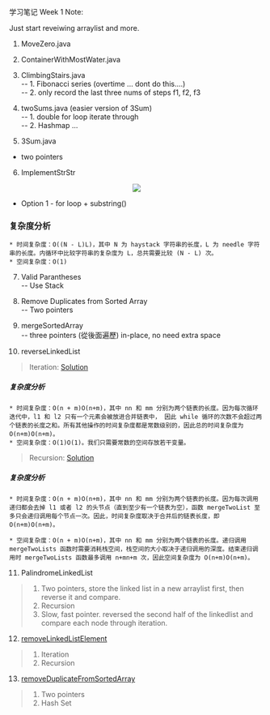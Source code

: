 学习笔记
Week 1 Note: 

Just start reveiwing arraylist and more. 

1. MoveZero.java

2. ContainerWithMostWater.java

3. ClimbingStairs.java  
-- 1. Fibonacci series (overtime ... dont do this....)  
-- 2. only record the last three nums of steps f1, f2, f3   

4. twoSums.java (easier version of 3Sum)  
-- 1. double for loop iterate through  
-- 2. Hashmap ...  

5. 3Sum.java
 - two pointers 

6. ImplementStrStr

<center>
<img src="https://pic.leetcode-cn.com/Figures/28/substrings.png">	
</center>

* Option 1 - for loop + substring()

### 复杂度分析

	* 时间复杂度：O((N - L)L)，其中 N 为 haystack 字符串的长度，L 为 needle 字符串的长度。内循环中比较字符串的复杂度为 L，总共需要比较 (N - L) 次。
	* 空间复杂度：O(1)

7. Valid Parantheses  
-- Use Stack

8. Remove Duplicates from Sorted Array  
-- Two pointers 

9. mergeSortedArray  
-- three pointers (從後面遍歷) in-place, no need extra space

10. reverseLinkedList  
> Iteration: [Solution](https://leetcode-cn.com/problems/reverse-linked-list/solution/dong-hua-yan-shi-206-fan-zhuan-lian-biao-by-user74/)  

##### 复杂度分析

	* 时间复杂度：O(n + m)O(n+m)，其中 nn 和 mm 分别为两个链表的长度。因为每次循环迭代中，l1 和 l2 只有一个元素会被放进合并链表中， 因此 while 循环的次数不会超过两个链表的长度之和。所有其他操作的时间复杂度都是常数级别的，因此总的时间复杂度为 O(n+m)O(n+m)。
	* 空间复杂度：O(1)O(1)。我们只需要常数的空间存放若干变量。

> Recursion: [Solution](https://mp.weixin.qq.com/s?__biz=MzAxODQxMDM0Mw==&mid=2247484467&idx=1&sn=beb3ae89993b812eeaa6bbdeda63c494&chksm=9bd7fa3baca0732dc3f9ae9202ecaf5c925b4048514eeca6ac81bc340930a82fc62bb67681fa&scene=21#wechat_redirect)
##### 复杂度分析
	* 时间复杂度：O(n + m)O(n+m)，其中 nn 和 mm 分别为两个链表的长度。因为每次调用递归都会去掉 l1 或者 l2 的头节点（直到至少有一个链表为空），函数 mergeTwoList 至多只会递归调用每个节点一次。因此，时间复杂度取决于合并后的链表长度，即 O(n+m)O(n+m)。

	* 空间复杂度：O(n + m)O(n+m)，其中 nn 和 mm 分别为两个链表的长度。递归调用 mergeTwoLists 函数时需要消耗栈空间，栈空间的大小取决于递归调用的深度。结束递归调用时 mergeTwoLists 函数最多调用 n+mn+m 次，因此空间复杂度为 O(n+m)O(n+m)。

11. PalindromeLinkedList  
> 1. Two pointers, store the linked list in a new arraylist first, then reverse it and compare.
> 2. Recursion
> 3. Slow, fast pointer. reversed the second half of the linkedlist and compare each node through iteration.

12. [removeLinkedListElement](./linkedList/removeLinkedListElement.java)  
> 1. Iteration
> 2. Recursion

13. [removeDuplicateFromSortedArray](./linkedList/removeDuplicateFromSortedArray.java)
> 1. Two pointers  
> 2. Hash Set

